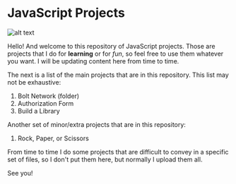 # JavaScript Projects

![alt text](https://imgs.search.brave.com/VKY5mJKufQ_ASD7am2D9WYnG1fh7ziLxHKZL-XH2fPo/rs:fit:1200:1080:1/g:ce/aHR0cHM6Ly93YWxs/cGFwZXJhY2Nlc3Mu/Y29tL2Z1bGwvMTU1/NTE3Mi5qcGc "JS Mug image")

Hello! And welcome to this repository of JavaScript projects. Those are projects that I do for **learning** or for *fun*, so feel free to use them whatever you want. I will be updating content here from time to time.

The next is a list of the main projects that are in this repository. This list may not be exhaustive:

1. Bolt Network (folder)
2. Authorization Form
3. Build a Library

Another set of minor/extra projects that are in this repository:

1. Rock, Paper, or Scissors

From time to time I do some projects that are difficult to convey in a specific set of files, so I don't put them here, but normally I upload them all.

See you!
